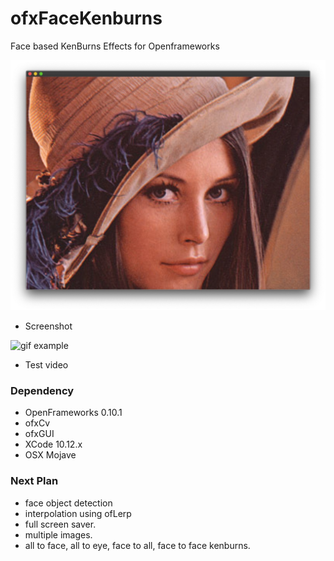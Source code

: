 # ofxFaceKenburns
Face based KenBurns Effects for Openframeworks

![example]( https://github.com/bemoregt/ofxfaceKenburns/blob/master/test.jpg "Example Screenshot")
- Screenshot

![gif example]( https://github.com/bemoregt/ofxfaceKenburns/blob/master/test.gif "Example Screenshot")
- Test video 

### Dependency
- OpenFrameworks 0.10.1
- ofxCv
- ofxGUI
- XCode 10.12.x
- OSX Mojave

### Next Plan
- face object detection
- interpolation using ofLerp 
- full screen saver.
- multiple images.
- all to face, all to eye, face to all, face to face kenburns.

